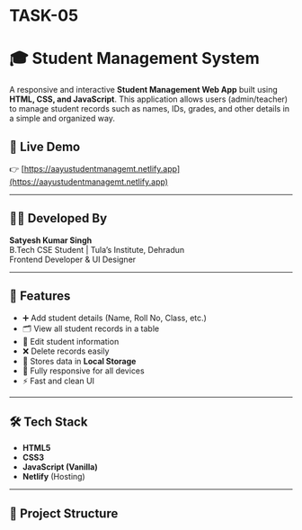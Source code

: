 # TASK-05
# 🎓 Student Management System

A responsive and interactive **Student Management Web App** built using **HTML, CSS, and JavaScript**. This application allows users (admin/teacher) to manage student records such as names, IDs, grades, and other details in a simple and organized way.

## 🔗 Live Demo
👉 [https://aayustudentmanagemt.netlify.app](https://aayustudentmanagemt.netlify.app)

---

## 👨‍💻 Developed By

**Satyesh Kumar Singh**  
B.Tech CSE Student | Tula’s Institute, Dehradun  
Frontend Developer & UI Designer

---

## 🚀 Features

- ➕ Add student details (Name, Roll No, Class, etc.)
- 🗂 View all student records in a table
- 📝 Edit student information
- ❌ Delete records easily
- 💾 Stores data in **Local Storage**
- 📱 Fully responsive for all devices
- ⚡ Fast and clean UI

---

## 🛠 Tech Stack

- **HTML5**
- **CSS3**
- **JavaScript (Vanilla)**
- **Netlify** (Hosting)

---

## 📁 Project Structure

